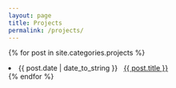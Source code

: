```yaml
---
layout: page
title: Projects
permalink: /projects/
---
```


 
{% for post in site.categories.projects %}
 <li><span>{{ post.date | date_to_string }}</span> &nbsp; <a href="{{ post.url }}">{{ post.title }}</a></li>
{% endfor %}